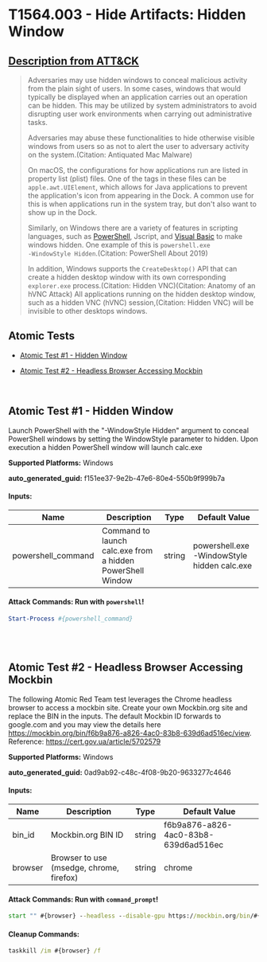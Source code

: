 # T1564.003 - Hide Artifacts: Hidden Window
## [Description from ATT&CK](https://attack.mitre.org/techniques/T1564/003)
<blockquote>Adversaries may use hidden windows to conceal malicious activity from the plain sight of users. In some cases, windows that would typically be displayed when an application carries out an operation can be hidden. This may be utilized by system administrators to avoid disrupting user work environments when carrying out administrative tasks. 

Adversaries may abuse these functionalities to hide otherwise visible windows from users so as not to alert the user to adversary activity on the system.(Citation: Antiquated Mac Malware)

On macOS, the configurations for how applications run are listed in property list (plist) files. One of the tags in these files can be <code>apple.awt.UIElement</code>, which allows for Java applications to prevent the application's icon from appearing in the Dock. A common use for this is when applications run in the system tray, but don't also want to show up in the Dock.

Similarly, on Windows there are a variety of features in scripting languages, such as [PowerShell](https://attack.mitre.org/techniques/T1059/001), Jscript, and [Visual Basic](https://attack.mitre.org/techniques/T1059/005) to make windows hidden. One example of this is <code>powershell.exe -WindowStyle Hidden</code>.(Citation: PowerShell About 2019)

In addition, Windows supports the `CreateDesktop()` API that can create a hidden desktop window with its own corresponding <code>explorer.exe</code> process.(Citation: Hidden VNC)(Citation: Anatomy of an hVNC Attack)  All applications running on the hidden desktop window, such as a hidden VNC (hVNC) session,(Citation: Hidden VNC) will be invisible to other desktops windows.</blockquote>

## Atomic Tests

- [Atomic Test #1 - Hidden Window](#atomic-test-1---hidden-window)

- [Atomic Test #2 - Headless Browser Accessing Mockbin](#atomic-test-2---headless-browser-accessing-mockbin)


<br/>

## Atomic Test #1 - Hidden Window
Launch PowerShell with the "-WindowStyle Hidden" argument to conceal PowerShell windows by setting the WindowStyle parameter to hidden.
Upon execution a hidden PowerShell window will launch calc.exe

**Supported Platforms:** Windows


**auto_generated_guid:** f151ee37-9e2b-47e6-80e4-550b9f999b7a





#### Inputs:
| Name | Description | Type | Default Value |
|------|-------------|------|---------------|
| powershell_command | Command to launch calc.exe from a hidden PowerShell Window | string | powershell.exe -WindowStyle hidden calc.exe|


#### Attack Commands: Run with `powershell`! 


```powershell
Start-Process #{powershell_command}
```






<br/>
<br/>

## Atomic Test #2 - Headless Browser Accessing Mockbin
The following Atomic Red Team test leverages the Chrome headless browser to access a mockbin site. Create your own Mockbin.org site and replace the BIN in the inputs.
The default Mockbin ID forwards to google.com and you may view the details here https://mockbin.org/bin/f6b9a876-a826-4ac0-83b8-639d6ad516ec/view.
Reference: https://cert.gov.ua/article/5702579

**Supported Platforms:** Windows


**auto_generated_guid:** 0ad9ab92-c48c-4f08-9b20-9633277c4646





#### Inputs:
| Name | Description | Type | Default Value |
|------|-------------|------|---------------|
| bin_id | Mockbin.org BIN ID | string | f6b9a876-a826-4ac0-83b8-639d6ad516ec|
| browser | Browser to use (msedge, chrome, firefox) | string | chrome|


#### Attack Commands: Run with `command_prompt`! 


```cmd
start "" #{browser} --headless --disable-gpu https://mockbin.org/bin/#{bin_id}
```

#### Cleanup Commands:
```cmd
taskkill /im #{browser} /f
```





<br/>
